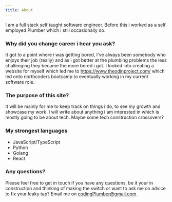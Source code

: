 ```yaml
---
title: About
---
```


I am a full stack self taught software engineer. Before this i worked as a self employed Plumber which i still occasionally do.

### Why did you change career i hear you ask? 

It got to a point where i was getting bored, I've always been somebody who enjoys their job (really) and as i got better at the plumbing problems the less challenging they became the more bored i got. I looked into creating a website for myself which led me to https://www.theodinproject.com/ which led onto northcoders bootcamp to eventually working in my current software role.


### The purpose of this site?

It will be mainly for me to keep track on things i do, to see my growth and showcase my work. I will write about anything i am interested in which is mostly going to be about tech. Maybe some tech construction crossovers?


### My strongest languages

- JavaScript/TypeScript
- Python
- Golang
- React


### Any questions?

Please feel free to get in touch if you have any questions, be it your in construction and thinking of making the switch or want to ask me on advice to fix your leaky tap? Email me on codingPlumber@gmail.com.



